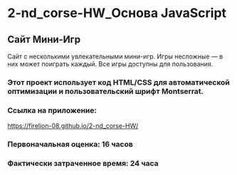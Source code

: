 # 2-nd_corse-HW_Основа JavaScript

## Сайт Мини-Игр
Сайт с несколькими увлекательными мини-игр.
Игры несложные — в них может поиграть каждый.
Все игры доступны для пользования.

### Этот проект использует код HTML/CSS для автоматической оптимизации и пользовательский шрифт Montserrat.

### Ссылка на приложение:
https://firelion-08.github.io/2-nd_corse-HW/

### Первоначальная оценка: 16 часов

### Фактически затраченное время: 24 часа
